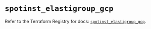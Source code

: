# `spotinst_elastigroup_gcp`

Refer to the Terraform Registry for docs: [`spotinst_elastigroup_gcp`](https://registry.terraform.io/providers/spotinst/spotinst/1.211.0/docs/resources/elastigroup_gcp).
